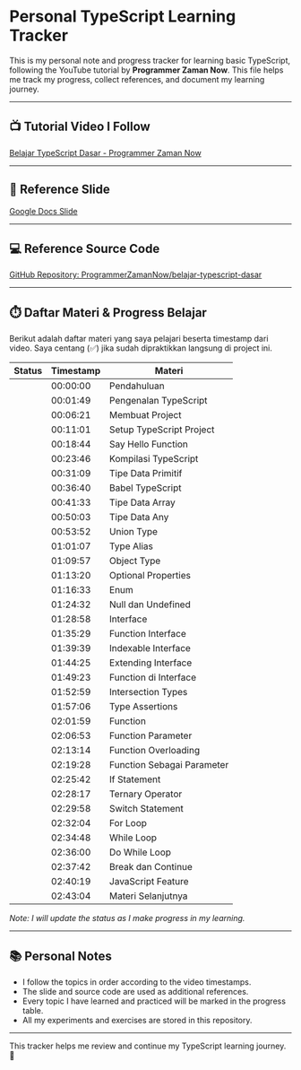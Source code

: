 # Personal TypeScript Learning Tracker

This is my personal note and progress tracker for learning basic TypeScript, following the YouTube tutorial by **Programmer Zaman Now**. This file helps me track my progress, collect references, and document my learning journey.

---

## 📺 Tutorial Video I Follow

[Belajar TypeScript Dasar - Programmer Zaman Now](https://youtu.be/C_C64faSO4c?list=PL-CtdCApEFH9jIdygiF4vTIs4Xpo_cHhC)

---

## 📝 Reference Slide

[Google Docs Slide](https://docs.google.com/presentation/d/1r1UK4sSyAkH2h0EIym3PXOtJN9YsuV8clWaTJw_Ns4E/edit?slide=id.g2297985e8a8_0_306#slide=id.g2297985e8a8_0_306)

---

## 💻 Reference Source Code

[GitHub Repository: ProgrammerZamanNow/belajar-typescript-dasar](https://github.com/ProgrammerZamanNow/belajar-typescript-dasar)

---

## ⏱️ Daftar Materi & Progress Belajar

Berikut adalah daftar materi yang saya pelajari beserta timestamp dari video. Saya centang (✅) jika sudah dipraktikkan langsung di project ini.

| Status | Timestamp   | Materi                        |
|--------|-------------|------------------------------|
|        | 00:00:00    | Pendahuluan                  |
|        | 00:01:49    | Pengenalan TypeScript        |
|        | 00:06:21    | Membuat Project              |
|        | 00:11:01    | Setup TypeScript Project     |
|        | 00:18:44    | Say Hello Function           |
|        | 00:23:46    | Kompilasi TypeScript         |
|        | 00:31:09    | Tipe Data Primitif           |
|        | 00:36:40    | Babel TypeScript             |
|        | 00:41:33    | Tipe Data Array              |
|        | 00:50:03    | Tipe Data Any                |
|        | 00:53:52    | Union Type                   |
|        | 01:01:07    | Type Alias                   |
|        | 01:09:57    | Object Type                  |
|        | 01:13:20    | Optional Properties          |
|        | 01:16:33    | Enum                         |
|        | 01:24:32    | Null dan Undefined           |
|        | 01:28:58    | Interface                    |
|        | 01:35:29    | Function Interface           |
|        | 01:39:39    | Indexable Interface          |
|        | 01:44:25    | Extending Interface          |
|        | 01:49:23    | Function di Interface        |
|        | 01:52:59    | Intersection Types           |
|        | 01:57:06    | Type Assertions              |
|        | 02:01:59    | Function                     |
|        | 02:06:53    | Function Parameter           |
|        | 02:13:14    | Function Overloading         |
|        | 02:19:28    | Function Sebagai Parameter   |
|        | 02:25:42    | If Statement                 |
|        | 02:28:17    | Ternary Operator             |
|        | 02:29:58    | Switch Statement             |
|        | 02:32:04    | For Loop                     |
|        | 02:34:48    | While Loop                   |
|        | 02:36:00    | Do While Loop                |
|        | 02:37:42    | Break dan Continue           |
|        | 02:40:19    | JavaScript Feature           |
|        | 02:43:04    | Materi Selanjutnya           |

*Note: I will update the status as I make progress in my learning.*

---

## 📚 Personal Notes

- I follow the topics in order according to the video timestamps.
- The slide and source code are used as additional references.
- Every topic I have learned and practiced will be marked in the progress table.
- All my experiments and exercises are stored in this repository.

---

This tracker helps me review and continue my TypeScript learning journey. 🚀